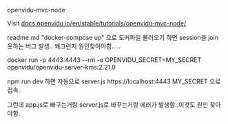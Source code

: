 
openvidu-mvc-node


Visit [docs.openvidu.io/en/stable/tutorials/openvidu-mvc-node/](http://docs.openvidu.io/en/stable/tutorials/openvidu-mvc-node/)

[OpenViduLogo]: https://secure.gravatar.com/avatar/5daba1d43042f2e4e85849733c8e5702?s=120

readme.md
"docker-compose up" 으로 도커파일 불러오기 하면 session을 join 못하는 버그 발생.. 왜그런지 원인찾아야함.....

 docker run -p 4443:4443 --rm -e OPENVIDU_SECRET=MY_SECRET openvidu/openvidu-server-kms:2.21.0 

npm run dev 하면 자동으로 
server.js https://localhost:4443 MY_SECRET 으로 접속..

그런데 app.js로 빠구는거랑 server.js로 바꾸는거랑 에러가 발생함..이것도 원인 찾아야함.
